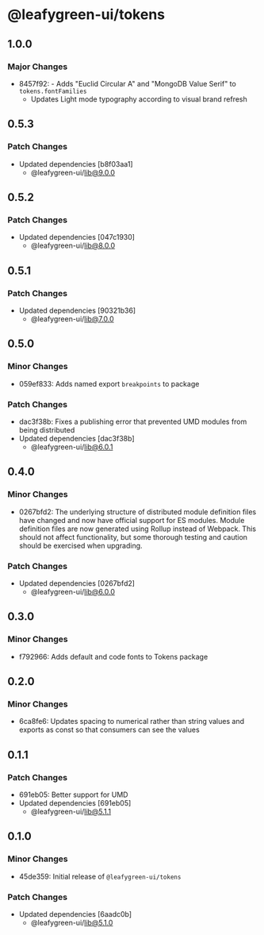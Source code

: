 # @leafygreen-ui/tokens

## 1.0.0

### Major Changes

- 8457f92: - Adds "Euclid Circular A" and "MongoDB Value Serif" to `tokens.fontFamilies`
  - Updates Light mode typography according to visual brand refresh

## 0.5.3

### Patch Changes

- Updated dependencies [b8f03aa1]
  - @leafygreen-ui/lib@9.0.0

## 0.5.2

### Patch Changes

- Updated dependencies [047c1930]
  - @leafygreen-ui/lib@8.0.0

## 0.5.1

### Patch Changes

- Updated dependencies [90321b36]
  - @leafygreen-ui/lib@7.0.0

## 0.5.0

### Minor Changes

- 059ef833: Adds named export `breakpoints` to package

### Patch Changes

- dac3f38b: Fixes a publishing error that prevented UMD modules from being distributed
- Updated dependencies [dac3f38b]
  - @leafygreen-ui/lib@6.0.1

## 0.4.0

### Minor Changes

- 0267bfd2: The underlying structure of distributed module definition files have changed and now have official support for ES modules. Module definition files are now generated using Rollup instead of Webpack. This should not affect functionality, but some thorough testing and caution should be exercised when upgrading.

### Patch Changes

- Updated dependencies [0267bfd2]
  - @leafygreen-ui/lib@6.0.0

## 0.3.0

### Minor Changes

- f792966: Adds default and code fonts to Tokens package

## 0.2.0

### Minor Changes

- 6ca8fe6: Updates spacing to numerical rather than string values and exports as const so that consumers can see the values

## 0.1.1

### Patch Changes

- 691eb05: Better support for UMD
- Updated dependencies [691eb05]
  - @leafygreen-ui/lib@5.1.1

## 0.1.0

### Minor Changes

- 45de359: Initial release of `@leafygreen-ui/tokens`

### Patch Changes

- Updated dependencies [6aadc0b]
  - @leafygreen-ui/lib@5.1.0
